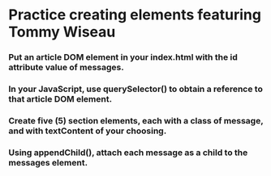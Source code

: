 # Practice creating elements featuring Tommy Wiseau

### Put an article DOM element in your index.html with the id attribute value of messages.
### In your JavaScript, use querySelector() to obtain a reference to that article DOM element.
### Create five (5) section elements, each with a class of message, and with textContent of your choosing.
### Using appendChild(), attach each message as a child to the messages element.